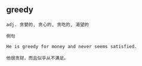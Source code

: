 ## greedy
```
adj. 贪婪的, 贪心的, 贪吃的, 渴望的

例句

He is greedy for money and never seems satisfied.

他很贪财，而且似乎从不满足。
```